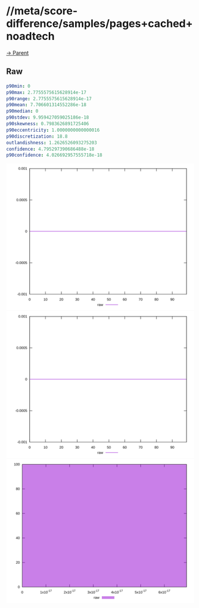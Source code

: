 
# //meta/score-difference/samples/pages+cached+noadtech

[→ Parent](../..)


## Raw


```yaml
p90min: 0
p90max: 2.7755575615628914e-17
p90range: 2.7755575615628914e-17
p90mean: 7.706601314552286e-18
p90median: 0
p90stdev: 9.959427059025186e-18
p90skewness: 0.7983626891725406
p90eccentricity: 1.0000000000000016
p90discretization: 18.8
outlandishness: 1.2626526093275203
confidence: 4.795297390686488e-18
p90confidence: 4.026692957555718e-18

```

![PLOT: raw-values](./raw/values.svg)![PLOT: raw-sorted](./raw/sorted.svg)![PLOT: raw-histogram](./raw/histogram.svg)